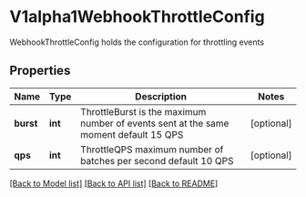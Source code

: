 # V1alpha1WebhookThrottleConfig

WebhookThrottleConfig holds the configuration for throttling events
## Properties
Name | Type | Description | Notes
------------ | ------------- | ------------- | -------------
**burst** | **int** | ThrottleBurst is the maximum number of events sent at the same moment default 15 QPS | [optional] 
**qps** | **int** | ThrottleQPS maximum number of batches per second default 10 QPS | [optional] 

[[Back to Model list]](../README.md#documentation-for-models) [[Back to API list]](../README.md#documentation-for-api-endpoints) [[Back to README]](../README.md)


